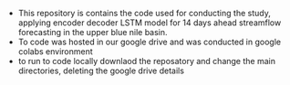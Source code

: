 * This repository is contains the code used for conducting the study, applying encoder decoder LSTM model for 14 days ahead streamflow forecasting in the upper blue nile basin.
* To code was hosted in our google drive and was conducted in google colabs environment
* to run to code locally downlaod the reposatory and change the main directories, deleting the google drive details 
